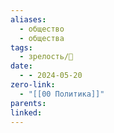 ```yaml
---
aliases:
  - общество
  - общества
tags:
  - зрелость/🌱
date:
  - - 2024-05-20
zero-link:
  - "[[00 Политика]]"
parents: 
linked:
---
```

